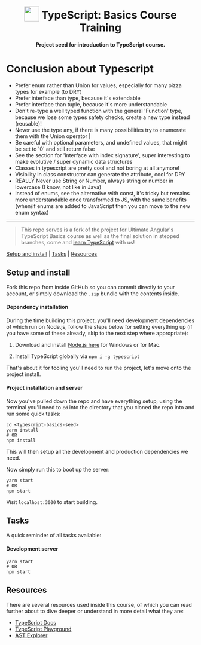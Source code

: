<h1 align="center">
<img width="40" valign="bottom" src="https://ultimatecourses.com/static/icons/typescript.svg">
TypeScript: Basics Course Training
</h1>
<h4 align="center">Project seed for introduction to TypeScript course.</h4>

# Conclusion about Typescript

- Prefer enum rather than Union for values, especially for many pizza types for example (to DRY)
- Prefer interface than type, because it's extendable
- Prefer interface than tuple, because it's more understandable
- Don't re-type a well typed function with the general 'Function' type,
    because we lose some types safety checks, create a new type instead (reusable)!
- Never use the type any, if there is many possibilities try to enumerate them with the Union operator |
- Be careful with optional parameters, and undefined values, that might be set to '0' and still return false
- See the section for 'interface with index signature', super interesting to make evolutive / super dynamic data structures
- Classes in typescript are pretty cool and not boring at all anymore!
- Visibility in class constructor can generate the attribute, cool for DRY
- REALLY Never use String or Number, always string or number in lowercase (I know, not like in Java)
- Instead of enums, see the alternative with const, it's tricky but remains more understandable once transformed to JS, with the same benefits (when/if enums are added to JavaScript then you can move to the new enum syntax)

---

> This repo serves is a fork of the project for Ultimate Angular's TypeScript Basics course as well as the final solution in stepped branches, come and [learn TypeScript](https://ultimatecourses.com/courses/typescript) with us!

[Setup and install](#setup-and-install) | [Tasks](#tasks) |
[Resources](#resources)

## Setup and install

Fork this repo from inside GitHub so you can commit directly to your account, or
simply download the `.zip` bundle with the contents inside.

#### Dependency installation

During the time building this project, you'll need development dependencies of
which run on Node.js, follow the steps below for setting everything up (if you
have some of these already, skip to the next step where appropriate):

1. Download and install [Node.js here](https://nodejs.org/en/download/) for
   Windows or for Mac.

2. Install TypeScript globally via `npm i -g typescript`

That's about it for tooling you'll need to run the project, let's move onto the
project install.

#### Project installation and server

Now you've pulled down the repo and have everything setup, using the terminal
you'll need to `cd` into the directory that you cloned the repo into and run
some quick tasks:

```
cd <typescript-basics-seed>
yarn install
# OR
npm install
```

This will then setup all the development and production dependencies we need.

Now simply run this to boot up the server:

```
yarn start
# OR
npm start
```

Visit `localhost:3000` to start building.

## Tasks

A quick reminder of all tasks available:

#### Development server

```
yarn start
# OR
npm start
```

## Resources

There are several resources used inside this course, of which you can read
further about to dive deeper or understand in more detail what they are:

* [TypeScript Docs](https://www.typescriptlang.org)
* [TypeScript Playground](https://www.typescriptlang.org/play)
* [AST Explorer](https://astexplorer.net)
